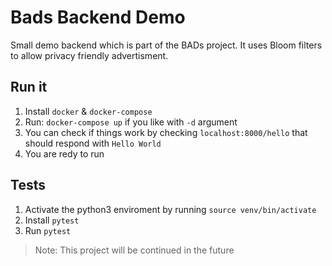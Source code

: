 # Bads Backend Demo

Small demo backend which is part of the BADs project.
It uses Bloom filters to allow privacy friendly advertisment.

## Run it

1. Install `docker` & `docker-compose`
2. Run: `docker-compose up` if you like with `-d` argument
3. You can check if things work by checking `localhost:8000/hello` that should respond with `Hello World`
4. You are redy to run

## Tests

1. Activate the python3 enviroment by running `source venv/bin/activate`
2. Install `pytest`
3. Run `pytest`

> Note: This project will be continued in the future